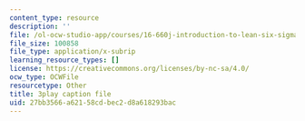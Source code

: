 ```yaml
---
content_type: resource
description: ''
file: /ol-ocw-studio-app/courses/16-660j-introduction-to-lean-six-sigma-methods-january-iap-2012/27bb3566a62158cdbec2d8a618293bac_T1K4pkhtad8.vtt
file_size: 100858
file_type: application/x-subrip
learning_resource_types: []
license: https://creativecommons.org/licenses/by-nc-sa/4.0/
ocw_type: OCWFile
resourcetype: Other
title: 3play caption file
uid: 27bb3566-a621-58cd-bec2-d8a618293bac
---
```

